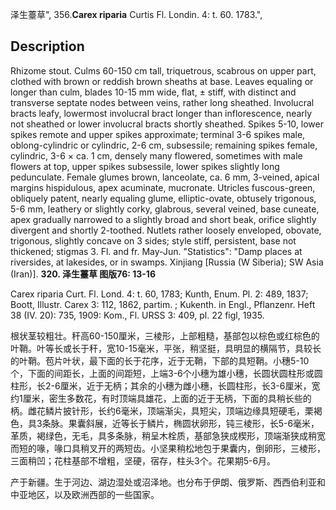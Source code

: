 泽生薹草",
356.**Carex riparia** Curtis Fl. Londin. 4: t. 60. 1783.",

## Description
Rhizome stout. Culms 60-150 cm tall, triquetrous, scabrous on upper part, clothed with brown or reddish brown sheaths at base. Leaves equaling or longer than culm, blades 10-15 mm wide, flat, ± stiff, with distinct and transverse septate nodes between veins, rather long sheathed. Involucral bracts leafy, lowermost involucral bract longer than inflorescence, nearly not sheathed or lower involucral bracts shortly sheathed. Spikes 5-10, lower spikes remote and upper spikes approximate; terminal 3-6 spikes male, oblong-cylindric or cylindric, 2-6 cm, subsessile; remaining spikes female, cylindric, 3-6 × ca. 1 cm, densely many flowered, sometimes with male flowers at top, upper spikes subsessile, lower spikes slightly long pedunculate. Female glumes brown, lanceolate, ca. 6 mm, 3-veined, apical margins hispidulous, apex acuminate, mucronate. Utricles fuscous-green, obliquely patent, nearly equaling glume, elliptic-ovate, obtusely trigonous, 5-6 mm, leathery or slightly corky, glabrous, several veined, base cuneate, apex gradually narrowed to a slightly broad and short beak, orifice slightly divergent and shortly 2-toothed. Nutlets rather loosely enveloped, obovate, trigonous, slightly concave on 3 sides; style stiff, persistent, base not thickened; stigmas 3. Fl. and fr. May-Jun.
  "Statistics": "Damp places at riversides, at lakesides, or in swamps. Xinjiang [Russia (W Siberia); SW Asia (Iran)].
**320. 泽生薹草 图版76: 13-16**

Carex riparia Curt. Fl. Lond. 4: t. 60, 1783; Kunth, Enum. Pl. 2: 489, 1837; Boott, Illustr. Carex 3: 112, 1862, partim. ; Kukenth. in Engl., Pflanzenr. Heft 38 (IV. 20): 735, 1909: Kom., Fl. URSS 3: 409, pl. 22 figl, 1935.

根状茎较粗壮。秆高60-150厘米，三棱形，上部粗糙，基部包以棕色或红棕色的叶鞘。叶等长或长于秆，宽10-15毫米，平张，稍坚挺，具明显的横隔节，具较长的叶鞘。苞片叶状，最下面的长于花序，近于无鞘，下部的具短鞘。小穗5-10个，下面的间距长，上面的间距短，上端3-6个小穗为雄小穗，长圆状圆柱形或圆柱形，长2-6厘米，近于无柄；其余的小穗为雌小穗，长圆柱形，长3-6厘米，宽约1厘米，密生多数花，有时顶端具雄花，上面的近于无柄，下面的具稍长些的柄。雌花鳞片披针形，长约6毫米，顶端渐尖，具短尖，顶端边缘具短硬毛，栗褐色，具3条脉。果囊斜展，近等长于鳞片，椭圆状卵形，钝三棱形，长5-6毫米，革质，褐绿色，无毛，具多条脉，稍呈木栓质，基部急狭成楔形，顶端渐狭成稍宽而短的喙，喙口具稍叉开的两短齿。小坚果稍松地包于果囊内，倒卵形，三棱形，三面稍凹；花柱基部不增粗，坚硬，宿存，柱头3个。花果期5-6月。

产于新疆。生于河边、湖边湿处或沼泽地。也分布于伊朗、俄罗斯、西西伯利亚和中亚地区，以及欧洲西部的一些国家。
